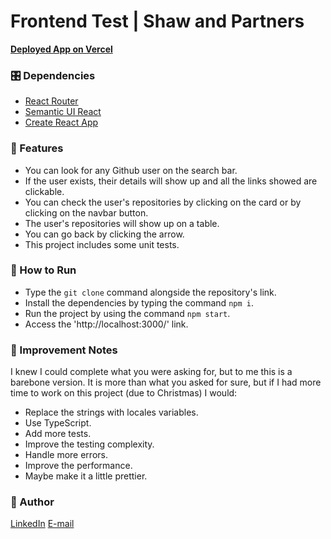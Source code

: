 # Frontend Test | Shaw and Partners

**[Deployed App on Vercel](https://github-searcher-test.vercel.app/)**

### 🎛️ Dependencies
 
- [React Router](https://reactrouter.com/)
- [Semantic UI React](https://react.semantic-ui.com/)
- [Create React App](https://create-react-app.dev/)


### 🎯 Features

- You can look for any Github user on the search bar.
- If the user exists, their details will show up and all the links showed are clickable.
- You can check the user's repositories by clicking on the card or by clicking on the navbar button.
- The user's repositories will show up on a table.
- You can go back by clicking the arrow.
- This project includes some unit tests.

### 🔎 How to Run

- Type the `git clone` command alongside the repository's link.
- Install the dependencies by typing the command `npm i`.
- Run the project by using the command `npm start`.
- Access the 'http://localhost:3000/' link.


### 📝 Improvement Notes

I knew I could complete what you were asking for, but to me this is a barebone version. It is more than what you asked for sure, but if I had more time to work on this project (due to Christmas) I would:
- Replace the strings with locales variables.
- Use TypeScript.
- Add more tests.
- Improve the testing complexity.
- Handle more errors.
- Improve the performance.
- Maybe make it a little prettier.

### 🎨 Author

[LinkedIn](https://www.linkedin.com/in/feliperubencunha/) 
[E-mail](feliperubenmv@gmail.com)
